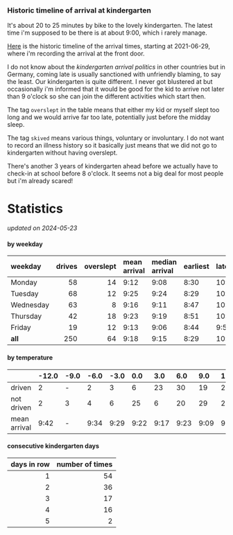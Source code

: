 ### Historic timeline of arrival at kindergarten

It's about 20 to 25 minutes by bike to the lovely kindergarten. 
The latest time i'm supposed to be there is at about 9:00, 
which i rarely manage. 

[Here](times.csv) is the historic timeline of the arrival times, starting
at 2021-06-29, where i'm recording the arrival at the front door.

I do not know about the *kindergarten arrival politics* in other
countries but in Germany, coming late is usually sanctioned 
with unfriendly blaming, to say the least. Our kindergarten is quite
different. I never got blustered at but occasionally i'm informed
that it would be good for the kid to arrive not later than 9 o'clock
so she can join the different activities which start then. 

The tag `overslept` in the table means that either my kid or myself
slept too long and we would arrive far too late, potentially just
before the midday sleep.

The tag `skived` means various things, voluntary or involuntary. I 
do not want to record an illness history so it basically just means
that we did not go to kindergarten without having overslept.

There's another 3 years of kindergarten ahead before we actually 
have to check-in at school before 8 o'clock. It seems not a big deal
for most people but i'm already scared!


# Statistics

*updated on 2024-05-23*

#### by weekday

| weekday   |   drives |   overslept | mean arrival   | median arrival   | earliest   | latest   |
|:----------|---------:|------------:|:---------------|:-----------------|:-----------|:---------|
| Monday    |       58 |          14 | 9:12           | 9:08             | 8:30       | 10:14    |
| Tuesday   |       68 |          12 | 9:25           | 9:24             | 8:29       | 10:20    |
| Wednesday |       63 |           8 | 9:16           | 9:11             | 8:47       | 10:26    |
| Thursday  |       42 |          18 | 9:23           | 9:19             | 8:51       | 10:32    |
| Friday    |       19 |          12 | 9:13           | 9:06             | 8:44       | 9:56     |
| **all**   |      250 |          64 | 9:18           | 9:15             | 8:29       | 10:32    |

#### by temperature

|              | -12.0   | -9.0   | -6.0   | -3.0   | 0.0   | 3.0   | 6.0   | 9.0   | 12.0   | 15.0   | 18.0   | 21.0   | 24.0   |
|:-------------|:--------|:-------|:-------|:-------|:------|:------|:------|:------|:-------|:-------|:-------|:-------|:-------|
| driven       | 2       | -      | 2      | 3      | 6     | 23    | 30    | 19    | 20     | 13     | 5      | 9      | 2      |
| not driven   | 2       | 3      | 4      | 6      | 25    | 6     | 20    | 29    | 23     | 11     | 17     | 7      | 3      |
| mean arrival | 9:42    | -      | 9:34   | 9:29   | 9:22  | 9:17  | 9:23  | 9:09  | 9:21   | 9:40   | 9:49   | 9:37   | 9:39   |

#### consecutive kindergarten days

|   days in row |   number of times |
|--------------:|------------------:|
|             1 |                54 |
|             2 |                36 |
|             3 |                17 |
|             4 |                16 |
|             5 |                 2 |

